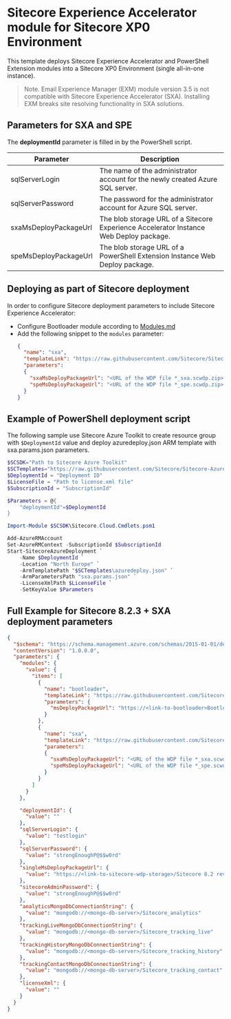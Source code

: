 # Sitecore Experience Accelerator module for Sitecore XP0 Environment

This template deploys Sitecore Experience Accelerator and PowerShell Extension
modules into a Sitecore XP0 Environment (single all-in-one instance).

> Note. Email Experience Manager (EXM) module version 3.5 is not compatible with Sitecore Experience Accelerator (SXA). Installing EXM breaks site resolving functionality in SXA solutions.

## Parameters for SXA and SPE

The **deploymentId**  parameter is filled in by the PowerShell script.

| Parameter                                 | Description
--------------------------------------------|------------------------------------------------
| sqlServerLogin                            | The name of the administrator account for the newly created Azure SQL server.
| sqlServerPassword                         | The password for the administrator account for Azure SQL server.
| sxaMsDeployPackageUrl                     | The blob storage URL of a Sitecore Experience Accelerator Instance Web Deploy package.
| speMsDeployPackageUrl                     | The blob storage URL of a PowerShell Extension Instance Web Deploy package.

## Deploying as part of Sitecore deployment

In order to configure Sitecore deployment parameters to include Sitecore Experience Accelerator:

* Configure Bootloader module according to [Modules.md](../../Modules.md)
* Add the following snippet to the `modules` parameter:
  ```JSON
  {
    "name": "sxa",
    "templateLink": "https://raw.githubusercontent.com/Sitecore/Sitecore-Azure-Quickstart-Templates/master/SXA/xp0/azuredeploy.json",
    "parameters":
    {
      "sxaMsDeployPackageUrl": "<URL of the WDP file *_sxa.scwdp.zip>",
      "speMsDeployPackageUrl": "<URL of the WDP file *_spe.scwdp.zip>"
    }
  }
  ```

## Example of PowerShell deployment script

The following sample use Sitecore Azure Toolkit to create resource group with
`$DeploymentId` value and deploy azuredeploy.json ARM template with sxa.params.json
parameters.

```PowerShell
$SCSDK="Path to Sitecore Azure Toolkit"
$SCTemplates="https://raw.githubusercontent.com/Sitecore/Sitecore-Azure-Quickstart-Templates/master/Sitecore%208.2.3/xp0/"
$DeploymentId = "Deployment ID"
$LicenseFile = "Path to license.xml file"
$SubscriptionId = "SubscriptionId"

$Parameters = @{
    "deploymentId"=$DeploymentId
}

Import-Module $SCSDK\Sitecore.Cloud.Cmdlets.psm1

Add-AzureRMAccount
Set-AzureRMContext -SubscriptionId $SubscriptionId
Start-SitecoreAzureDeployment `
    -Name $DeploymentId `
    -Location "North Europe" `
    -ArmTemplatePath "$SCTemplates\azuredeploy.json" `
    -ArmParametersPath "sxa.params.json" `
    -LicenseXmlPath $LicenseFile `
    -SetKeyValue $Parameters
```

## Full Example for Sitecore 8.2.3 + SXA deployment parameters

```JSON
{
  "$schema": "https://schema.management.azure.com/schemas/2015-01-01/deploymentParameters.json#",
  "contentVersion": "1.0.0.0",
  "parameters": {
    "modules": {
      "value": {
        "items": [
          {
            "name": "bootloader",
            "templateLink": "https://raw.githubusercontent.com/Sitecore/Sitecore-Azure-Quickstart-Templates/master/Sitecore%208.2.3/xp0/addons/bootloader.json",
            "parameters": {
              "msDeployPackageUrl": "https://<link-to-bootloader>Bootload.wdp.zip"
            }
          },
          {
            "name": "sxa",
            "templateLink": "https://raw.githubusercontent.com/Sitecore/sitecore-azure-quickstart-templates/master/SXA/xp0/azuredeploy.json",
            "parameters":
            {
              "sxaMsDeployPackageUrl": "<URL of the WDP file *_sxa.scwdp.zip>",
              "speMsDeployPackageUrl": "<URL of the WDP file *_spe.scwdp.zip>"
            }
          }
        ]
      }
    },

    "deploymentId": {
      "value": ""
    },
    "sqlServerLogin": {
      "value": "testlogin"
    },
    "sqlServerPassword": {
      "value": "strongEnoughP@$$w0rd"
    },
    "singleMsDeployPackageUrl": {
      "value": "https://<link-to-sitecore-wdp-storage>/Sitecore 8.2 rev. 170407_single.scwdp.zip"
    },
    "sitecoreAdminPassword": {
      "value": "strongEnoughP@$$w0rd"
    },
    "analyticsMongoDbConnectionString": {
      "value": "mongodb://<mongo-db-server>/Sitecore_analytics"
    },
    "trackingLiveMongoDbConnectionString": {
      "value": "mongodb://<mongo-db-server>/Sitecore_tracking_live"
    },
    "trackingHistoryMongoDbConnectionString": {
      "value": "mongodb://<mongo-db-server>/Sitecore_tracking_history"
    },
    "trackingContactMongoDbConnectionString": {
      "value": "mongodb://<mongo-db-server>/Sitecore_tracking_contact"
    },
    "licenseXml": {
      "value": ""
    }
  }
}
```
